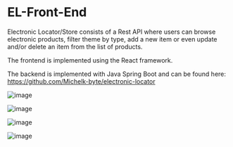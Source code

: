 # EL-Front-End
Electronic Locator/Store consists of a Rest API where users can browse electronic products, filter theme by type, add a new item or even update and/or delete an item from the list of products.

The frontend is implemented using the React framework.

The backend is implemented with Java Spring Boot and can be found here: https://github.com/Michelk-byte/electronic-locator

![image](https://user-images.githubusercontent.com/71327414/118353191-de441a80-b56d-11eb-95be-3faadbf14b2d.png)

![image](https://user-images.githubusercontent.com/71327414/118353317-66c2bb00-b56e-11eb-888e-6a45b1fd0354.png)

![image](https://user-images.githubusercontent.com/71327414/118353322-69251500-b56e-11eb-939f-8390ca2f94b8.png)

![image](https://user-images.githubusercontent.com/71327414/118353362-8b1e9780-b56e-11eb-9334-ed9849c52a14.png)

